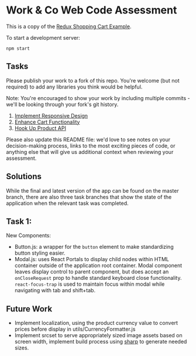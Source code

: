 # Work & Co Web Code Assessment

This is a copy of the [Redux Shopping Cart Example](https://github.com/reactjs/redux/tree/master/examples/shopping-cart).

To start a development server:

```
npm start
```

## Tasks

Please publish your work to a fork of this repo. You're welcome (but not required) to add any libraries you think would be helpful.

Note: You're encouraged to show your work by including multiple commits - we'll be looking through your fork's git history.

1. [Implement Responsive Design](/tasks/01-responsive-design.md)
2. [Enhance Cart Functionality](/tasks/02-cart-enhancements.md)
3. [Hook Up Product API](/tasks/03-product-api.md)

Please also update this README file: we'd love to see notes on your decision-making process, links to the most exciting pieces of code, or anything else that will give us additional context when reviewing your assessment.

## Solutions

While the final and latest version of the app can be found on the master branch, there are also three task branches that show the state of the application when the relevant task was completed.

## Task 1:

New Components:

- Button.js: a wrapper for the `button` element to make standardizing button styling easier.
- Modal.js: uses React Portals to display child nodes within HTML container outside of the application root container. Modal component leaves display control to parent component, but does accept an `onCloseRequest` prop to handle standard keyboard close functionality. `react-focus-trap` is used to maintain focus within modal while navigating with tab and shift+tab.

## Future Work

- Implement localization, using the product currency value to convert prices before display in utils/CurrencyFormatter.js
- Implement srcset to serve appropriately sized image assets based on screen width, implement build process using [sharp](https://github.com/lovell/sharp) to generate needed sizes.
